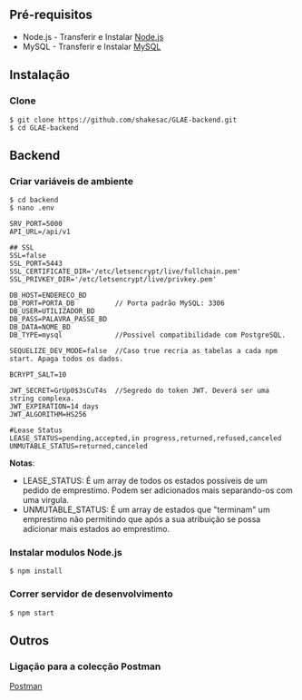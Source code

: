 ## Pré-requisitos
 - Node.js - Transferir e Instalar [Node.js](https://nodejs.org/en/)
 - MySQL - Transferir e Instalar [MySQL](https://www.mysql.com/downloads/)

## Instalação
### Clone
```
$ git clone https://github.com/shakesac/GLAE-backend.git
$ cd GLAE-backend
```
## Backend
### Criar variáveis de ambiente
```
$ cd backend
$ nano .env
```
```
SRV_PORT=5000
API_URL=/api/v1

## SSL
SSL=false
SSL_PORT=5443
SSL_CERTIFICATE_DIR='/etc/letsencrypt/live/fullchain.pem'
SSL_PRIVKEY_DIR='/etc/letsencrypt/live/privkey.pem'

DB_HOST=ENDERECO_BD
DB_PORT=PORTA_DB          // Porta padrão MySQL: 3306
DB_USER=UTILIZADOR_BD
DB_PASS=PALAVRA_PASSE_BD
DB_DATA=NOME_BD
DB_TYPE=mysql             //Possivel compatibilidade com PostgreSQL.

SEQUELIZE_DEV_MODE=false  //Caso true recria as tabelas a cada npm start. Apaga todos os dados.

BCRYPT_SALT=10

JWT_SECRET=GrUp0$3sCuT4s  //Segredo do token JWT. Deverá ser uma string complexa.
JWT_EXPIRATION=14 days
JWT_ALGORITHM=HS256

#Lease Status
LEASE_STATUS=pending,accepted,in progress,returned,refused,canceled
UNMUTABLE_STATUS=returned,canceled
```
**Notas**:
 - LEASE_STATUS: É um array de todos os estados possíveis de um pedido de emprestimo. Podem ser adicionados mais separando-os com uma virgula.
 - UNMUTABLE_STATUS: É um array de estados que "terminam" um emprestimo não permitindo que após a sua atribuição se possa adicionar mais estados ao emprestimo.

### Instalar modulos Node.js
```
$ npm install
```

### Correr servidor de desenvolvimento
```
$ npm start
```

## Outros
### Ligação para a colecção Postman
[Postman](#)
